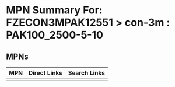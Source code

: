 



# MPN Summary For: FZECON3MPAK12551 > con-3m : PAK100_2500-5-10

## MPNs
  

|MPN|Direct Links|Search Links|
| :--- | :--- | :--- |
||||

